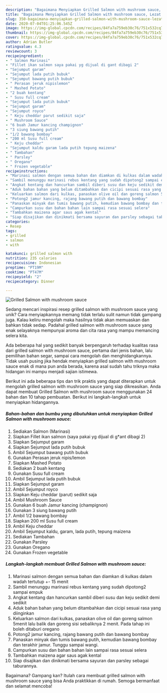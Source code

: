 ```yaml
---
description: "Bagaimana Menyiapkan Grilled Salmon with mushroom sauce, Lezat Sekali"
title: "Bagaimana Menyiapkan Grilled Salmon with mushroom sauce, Lezat Sekali"
slug: 350-bagaimana-menyiapkan-grilled-salmon-with-mushroom-sauce-lezat-sekali
date: 2020-07-04T01:25:06.545Z
image: https://img-global.cpcdn.com/recipes/84fa7a759eb30c76/751x532cq70/grilled-salmon-with-mushroom-sauce-foto-resep-utama.jpg
thumbnail: https://img-global.cpcdn.com/recipes/84fa7a759eb30c76/751x532cq70/grilled-salmon-with-mushroom-sauce-foto-resep-utama.jpg
cover: https://img-global.cpcdn.com/recipes/84fa7a759eb30c76/751x532cq70/grilled-salmon-with-mushroom-sauce-foto-resep-utama.jpg
author: Adrian Butler
ratingvalue: 4.3
reviewcount: 3
recipeingredient:
- " Salmon Marinasi"
- "Fillet ikan salmon saya pakai yg dijual di gant dibagi 2"
- "Sejumput garam"
- "Sejumput lada putih bubuk"
- "Sejumput bawang putih bubuk"
- " Perasan jeruk nipislemon"
- " Mashed Potato"
- "2 buah kentang"
- " Susu full cream"
- "Sejumput lada putih bubuk"
- "Sejumput garam"
- "Sejumput royco"
- " Keju cheddar parut sedikit saja"
- " Mushroom Sauce"
- "6 buah Jamur kancing champignon"
- "3 siung bawang putih"
- "1/2 bawang bombay"
- "200 ml Susu full cream"
- " Keju cheddar"
- "Sejumput kaldu garam lada putih tepung maizena"
- " Tambahan"
- " Parsley"
- " Oregano"
- " Frozen vegetable"
recipeinstructions:
- "Marinasi salmon dengan semua bahan dan diamkan di kulkas dalam wadah tertutup +- 15 menit"
- "Sambil menunggu marinasi rebus kentang yang sudah dipotong2 sampai empuk"
- "Angkat kentang dan hancurkan sambil diberi susu dan keju sedikit demi sedikit"
- "Aduk bahan bahan yang belum ditambahkan dan cicipi sesuai rasa yang diinginkan"
- "Keluarkan salmon dari kulkas, panaskan olive oil dan goreng salmon 5menit lalu balik dan goreng sisi sebaliknya 2 menit. Pada tahap ini boleh ditaburi oregano"
- "Potong2 jamur kancing, rajang bawang putih dan bawang bombay"
- "Panaskan minyak dan tumis bawang putih, kemudian bawang bombay dan terakhir jamur. Tunggu sampai wangi."
- "Campurkan susu dan bahan bahan lain sampai rasa sesuai selera"
- "Tambahkan maizena agar saus agak kental"
- "Siap disajikan dan dinikmati bersama sayuran dan parsley sebagai taburannya."
categories:
- Resep
tags:
- grilled
- salmon
- with

katakunci: grilled salmon with 
nutrition: 235 calories
recipecuisine: Indonesian
preptime: "PT19M"
cooktime: "PT47M"
recipeyield: "2"
recipecategory: Dinner

---
```



![Grilled Salmon with mushroom sauce](https://img-global.cpcdn.com/recipes/84fa7a759eb30c76/751x532cq70/grilled-salmon-with-mushroom-sauce-foto-resep-utama.jpg)

Sedang mencari inspirasi resep grilled salmon with mushroom sauce yang unik? Cara menyiapkannya memang tidak terlalu sulit namun tidak gampang juga. Kalau keliru mengolah maka hasilnya tidak akan memuaskan dan bahkan tidak sedap. Padahal grilled salmon with mushroom sauce yang enak selayaknya mempunyai aroma dan cita rasa yang mampu memancing selera kita.

Ada beberapa hal yang sedikit banyak berpengaruh terhadap kualitas rasa dari grilled salmon with mushroom sauce, pertama dari jenis bahan, lalu pemilihan bahan segar, sampai cara mengolah dan menghidangkannya. Tidak usah pusing jika hendak menyiapkan grilled salmon with mushroom sauce enak di mana pun anda berada, karena asal sudah tahu triknya maka hidangan ini mampu menjadi sajian istimewa.




Berikut ini ada beberapa tips dan trik praktis yang dapat diterapkan untuk mengolah grilled salmon with mushroom sauce yang siap dikreasikan. Anda dapat membuat Grilled Salmon with mushroom sauce menggunakan 24 bahan dan 10 tahap pembuatan. Berikut ini langkah-langkah untuk menyiapkan hidangannya.

<!--inarticleads1-->

##### Bahan-bahan dan bumbu yang dibutuhkan untuk menyiapkan Grilled Salmon with mushroom sauce:

1. Sediakan  Salmon (Marinasi)
1. Siapkan Fillet ikan salmon (saya pakai yg dijual di g*ant dibagi 2)
1. Siapkan Sejumput garam
1. Siapkan Sejumput lada putih bubuk
1. Ambil Sejumput bawang putih bubuk
1. Gunakan  Perasan jeruk nipis/lemon
1. Siapkan  Mashed Potato
1. Sediakan 2 buah kentang
1. Gunakan  Susu full cream
1. Ambil Sejumput lada putih bubuk
1. Siapkan Sejumput garam
1. Ambil Sejumput royco
1. Siapkan  Keju cheddar (parut) sedikit saja
1. Ambil  Mushroom Sauce
1. Gunakan 6 buah Jamur kancing (champignon)
1. Gunakan 3 siung bawang putih
1. Ambil 1/2 bawang bombay
1. Siapkan 200 ml Susu full cream
1. Ambil  Keju cheddar
1. Ambil Sejumput kaldu, garam, lada putih, tepung maizena
1. Sediakan  Tambahan
1. Gunakan  Parsley
1. Gunakan  Oregano
1. Gunakan  Frozen vegetable




<!--inarticleads2-->

##### Langkah-langkah membuat Grilled Salmon with mushroom sauce:

1. Marinasi salmon dengan semua bahan dan diamkan di kulkas dalam wadah tertutup +- 15 menit
1. Sambil menunggu marinasi rebus kentang yang sudah dipotong2 sampai empuk
1. Angkat kentang dan hancurkan sambil diberi susu dan keju sedikit demi sedikit
1. Aduk bahan bahan yang belum ditambahkan dan cicipi sesuai rasa yang diinginkan
1. Keluarkan salmon dari kulkas, panaskan olive oil dan goreng salmon 5menit lalu balik dan goreng sisi sebaliknya 2 menit. Pada tahap ini boleh ditaburi oregano
1. Potong2 jamur kancing, rajang bawang putih dan bawang bombay
1. Panaskan minyak dan tumis bawang putih, kemudian bawang bombay dan terakhir jamur. Tunggu sampai wangi.
1. Campurkan susu dan bahan bahan lain sampai rasa sesuai selera
1. Tambahkan maizena agar saus agak kental
1. Siap disajikan dan dinikmati bersama sayuran dan parsley sebagai taburannya.




Bagaimana? Gampang kan? Itulah cara membuat grilled salmon with mushroom sauce yang bisa Anda praktikkan di rumah. Semoga bermanfaat dan selamat mencoba!
